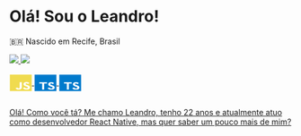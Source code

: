 # Olá! Sou o Leandro!

🇧🇷 Nascido em Recife, Brasil
  <div>
  <a href="https://github.com/leandro-carlos?tab=repositories">
  <img height="180em" src="https://github-readme-stats.vercel.app/api?username=leandro-carlos&show_icons=true&theme=dark&include_all_commits=true&count_private=true"/>
  <img height="180em" src="https://github-readme-stats.vercel.app/api/top-langs/?username=leandro-carlos&layout=compact&langs_count=7&theme=dark"/>
  </div>


  <div>
    <br/>
    <img align="center" alt="Leo-Js" height="30" width="40" src="https://raw.githubusercontent.com/devicons/devicon/master/icons/javascript/javascript-plain.svg">
    <img align="center" alt="Leo-Ts" height="30" width="40" src="https://raw.githubusercontent.com/devicons/devicon/master/icons/typescript/typescript-plain.svg">
    <img align="center" alt="Leo-Ts" height="30" width="40" src="https://raw.githubusercontent.com/devicons/devicon/master/icons/typescript/typescript-plain.svg">
    </div>
  
## 

Olá! Como você tá? Me chamo Leandro, tenho 22 anos e atualmente atuo como desenvolvedor React Native, mas quer saber um pouco mais de mim?
